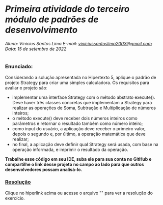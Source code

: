 # ***Primeira atividade do terceiro módulo de padrões de desenvolvimento***
_Aluno: Vinícius Santos Lima  E-mail: viniciussantoslima2003@gmail.com<br>Data: 15 de setembro de 2022_
#  

### Enunciado: 
Considerando a solução apresentada no Hipertexto 5, aplique o padrão de projeto Strategy para criar uma simples calculadora. Os requisitos para avaliar o projeto são:
- implementar uma interface Strategy com o método abstrato execute(). Deve haver três classes concretas que implementam a Strategy para realizar as operações de Soma, Subtração e Multiplicação de números inteiros;
- o método execute() deve receber dois números inteiros como parâmetros e retornar o resultado também como número inteiro;
- como input do usuário, a aplicação deve receber o primeiro valor, depois o segundo e, por último, a operação matemática que deve realizar;
- no final, a aplicação deve definir qual Strategy será usada, com base na operação informada, e imprimir o resultado da operação.

**Trabalhe esse código em seu IDE, suba ele para sua conta no GitHub e compartilhe o link desse projeto no campo ao lado para que outros desenvolvedores possam analisá-lo.**

<h3><a href="">Resolução</a></h3>
Clique no hiperlink acima ou acesse o arquivo "" para ver a resolução do exercício.<br>
